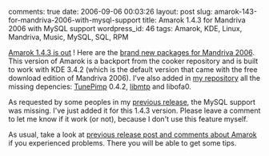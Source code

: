 comments: true
date: 2006-09-06 00:03:26
layout: post
slug: amarok-143-for-mandriva-2006-with-mysql-support
title: Amarok 1.4.3 for Mandriva 2006 with MySQL support
wordpress_id: 46
tags: Amarok, KDE, Linux, Mandriva, Music, MySQL, SQL, RPM

[Amarok 1.4.3 is out](http://amarok.kde.org/content/view/81/66/) ! Here are the [brand new packages for Mandriva 2006](http://kevin.deldycke.com/static/repository/mandriva/2006.0/i586/). This version of Amarok is a backport from the cooker repository and is built to work with KDE 3.4.2 (which is the default version that came with the free download edition of Mandriva 2006). I've also added in [my repository](http://kevin.deldycke.com/mandriva-rpm-repository/) all the missing depencies: [TunePimp](http://musicbrainz.org/products/tunepimp/index.html) 0.4.2, [libmtp](http://libmtp.sourceforge.net) and libofa0.

As requested by some peoples in my [previous release](http://kevin.deldycke.com/2006/08/amarok-142-final-for-mandriva-2006/), the MySQL support was missing. I've just added it for this 1.4.3 version. Please leave a comment to let me know if it work (or not), because I don't use this feature myself.

As usual, take a look at [previous release post and comments about Amarok](http://kevin.deldycke.com/category/amarok/) if you experienced problems. There you will be able to get some tips.
